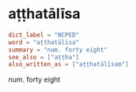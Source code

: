 # aṭṭhatālīsa

``` toml
dict_label = "NCPED"
word = "aṭṭhatālīsa"
summary = "num. forty eight"
see_also = ["aṭṭha"]
also_written_as = ["aṭṭhatālīsaṃ"]
```

num. forty eight

